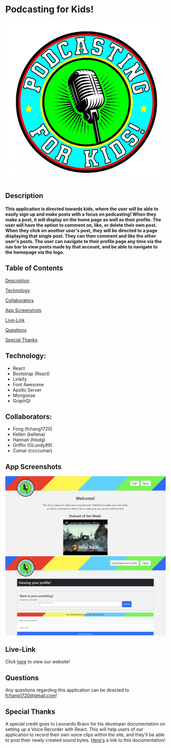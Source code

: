 # Podcasting for Kids!

![alt](./client/src/components/Header/pfk.png)

## Description
<H4> This application is directed towards kids, where the user will be able to easily sign up and make posts with a focus on podcasting!  When they make a post, it will display on the home page as well as their profile.  The user will have the option to comment on, like, or delete their own post.  When they click on another user's post, they will be directed to a page displaying that single post.  They can then comment and like the other user's posts. The user can navigate to their profile page any time via the nav bar to view posts made by that account, and be able to navigate to the homepage via the logo.

## Table of Contents
[Description](#description)

[Technology](#technology)

[Collaborators](#collaborators)

[App Screenshots](#app-screenshots)

[Live-Link](#live-link)

[Questions](#questions)

[Special Thanks](#special-thanks)

## Technology:
- React
- Bootstrap (React)
- Linkify
- Font Awesome
- Apollo Server
- Mongoose
- GraphQl

## Collaborators:
- Fong (fchang1720)
- Kellen (kellena)
- Hannah (hlodg)
- Griffin (GLundy99)
- Cumar (ccccumar)

## App Screenshots
![alt](./client/src/components/assets/p3_ss1.png)
![alt](./client/src/components/assets/p3_ss2.png)

## Live-Link
Click [here](https://radiant-mountain-18459.herokuapp.com/) to view our website!

## Questions
Any questions regarding this application can be directed to <fchang1720@gmail.com>!

## Special Thanks
A special credit goes to Leonardo Bravo  for his developer documentation on setting up a Voice Recorder with React.  This will help users of our application to record their own voice clips within the site, and they'll be able to post their newly created sound bytes.  [Here's](https://dev.to/jleonardo007/create-a-voice-recorder-with-react-32j6) a link to this documentation!